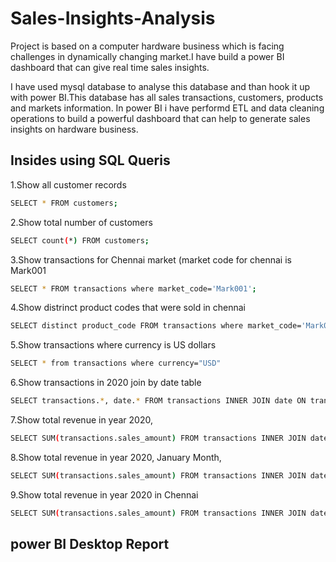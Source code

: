 # Sales-Insights-Analysis

Project is based on a computer hardware business which is facing challenges in dynamically changing market.I have build a power BI dashboard that can give real time sales insights. 

I have used mysql database to analyse this database and than hook it up with power BI.This database has all sales transactions, customers, products and markets information. In power BI i have performd ETL and data cleaning operations to build a powerful dashboard that can help to generate sales insights on hardware business. 


## Insides using SQL Queris

1.Show all customer records
```bash
SELECT * FROM customers;
```
2.Show total number of customers
```bash
SELECT count(*) FROM customers;
```
3.Show transactions for Chennai market (market code for chennai is Mark001
```bash
SELECT * FROM transactions where market_code='Mark001';
```
4.Show distrinct product codes that were sold in chennai
```bash
SELECT distinct product_code FROM transactions where market_code='Mark001';
```
5.Show transactions where currency is US dollars
```bash
SELECT * from transactions where currency="USD"
```
6.Show transactions in 2020 join by date table
```bash
SELECT transactions.*, date.* FROM transactions INNER JOIN date ON transactions.order_date=date.date where date.year=2020;
```
7.Show total revenue in year 2020,
```bash
SELECT SUM(transactions.sales_amount) FROM transactions INNER JOIN date ON transactions.order_date=date.date where date.year=2020 and transactions.currency="INR\r" or transactions.currency="USD\r";
```
8.Show total revenue in year 2020, January Month,
```bash
SELECT SUM(transactions.sales_amount) FROM transactions INNER JOIN date ON transactions.order_date=date.date where date.year=2020 and and date.month_name="January" and (transactions.currency="INR\r" or transactions.currency="USD\r");
```
9.Show total revenue in year 2020 in Chennai
```bash
SELECT SUM(transactions.sales_amount) FROM transactions INNER JOIN date ON transactions.order_date=date.date where date.year=2020 and transactions.market_code="Mark001";
```

## power BI Desktop Report


